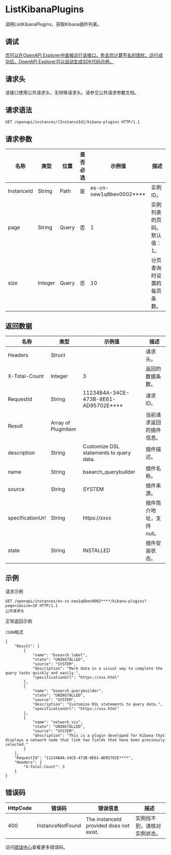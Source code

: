 # ListKibanaPlugins

调用ListKibanaPlugins，获取Kibana插件列表。

## 调试

[您可以在OpenAPI Explorer中直接运行该接口，免去您计算签名的困扰。运行成功后，OpenAPI Explorer可以自动生成SDK代码示例。](https://api.aliyun.com/#product=elasticsearch&api=ListKibanaPlugins&type=ROA&version=2017-06-13)

## 请求头

该接口使用公共请求头，无特殊请求头。请参见公共请求参数文档。

## 请求语法

```
GET /openapi/instances/[InstanceId]/kibana-plugins HTTP/1.1
```

## 请求参数

|名称|类型|位置|是否必选|示例值|描述|
|--|--|--|----|---|--|
|InstanceId|String|Path|是|es-cn-oew1q8bev0002\*\*\*\*|实例ID。 |
|page|String|Query|否|1|实例列表的页码。默认值：1。 |
|size|Integer|Query|否|10|分页查询时设置的每页条数。 |

## 返回数据

|名称|类型|示例值|描述|
|--|--|---|--|
|Headers|Struct| |请求头。 |
|X-Total-Count|Integer|3|返回的数据条数。 |
|RequestId|String|11234B4A-34CE-473B-8E61-AD95702E\*\*\*\*|请求ID。 |
|Result|Array of PluginItem| |当前请求返回的插件信息。 |
|description|String|Customize DSL statements to query data.|插件描述。 |
|name|String|bsearch\_querybuilder|插件名称。 |
|source|String|SYSTEM|插件来源。 |
|specificationUrl|String|https://xxxx|插件简介地址，支持null。 |
|state|String|INSTALLED|插件安装状态。 |

## 示例

请求示例

```
GET /openapi/instances/es-cn-oew1q8bev0002****/kibana-plugins?page=1&size=10 HTTP/1.1
公共请求头
```

正常返回示例

`JSON`格式

```
{
	"Result": [
		{
			"name": "bsearch_label",
			"state": "UNINSTALLED",
			"source": "SYSTEM",
			"description": "Mark data in a visual way to complete the query tasks quickly and easily.",
			"specificationUrl": "https://xxx.html"
		},
		{
			"name": "bsearch_querybuilder",
			"state": "UNINSTALLED",
			"source": "SYSTEM",
			"description": "Customize DSL statements to query data.",
			"specificationUrl": "https://xxx.html"
		},
		{
			"name": "network_vis",
			"state": "UNINSTALLED",
			"source": "SYSTEM",
			"description": "This is a plugin developed for Kibana that displays a network node that link two fields that have been previously selected."
		}
	],
	"RequestId": "11234B4A-34CE-473B-8E61-AD95702E****",
	"Headers": {
		"X-Total-Count": 3
	}
}
```

## 错误码

|HttpCode|错误码|错误信息|描述|
|--------|---|----|--|
|400|InstanceNotFound|The instanceId provided does not exist.|实例找不到，请核对实例状态。|

访问[错误中心](https://error-center.alibabacloud.com/status/product/elasticsearch)查看更多错误码。

